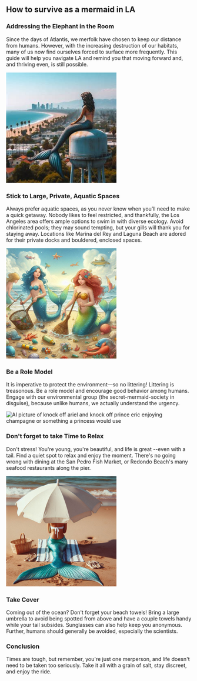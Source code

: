 ## How to survive as a mermaid in LA

### Addressing the Elephant in the Room
Since the days of Atlantis, we merfolk have chosen to keep our distance from humans. However, with the increasing destruction of our habitats, many of us now find ourselves forced to surface more frequently. This guide will help you navigate LA and remind you that moving forward and, and thriving even, is still possible.

<img src="OIG1.h.jpg" width="300">

### Stick to Large, Private, Aquatic Spaces
Always prefer aquatic spaces, as you never know when you’ll need to make a quick getaway. Nobody likes to feel restricted, and thankfully, the Los Angeles area offers ample options to swim in with diverse ecology. Avoid chlorinated pools; they may sound tempting, but your gills will thank you for staying away. Locations like Marina del Rey and Laguna Beach are adored for their private docks and bouldered, enclosed spaces.

<img src="OIG2.T5..jpg" width="300">

### Be a Role Model
It is imperative to protect the environment—so no littering! Littering is treasonous. Be a role model and encourage good behavior among humans. Engage with our environmental group (the secret-mermaid-society in disguise), because unlike humans, we actually understand the urgency.

<img src="" alt="AI picture of knock off ariel and knock off  prince eric enjoying champagne or something a princess would use">

### Don't forget to take Time to Relax
Don't stress! You're young, you're beautiful, and life is great --even with a tail. Find a quiet spot to relax and enjoy the moment. There's no going wrong with dining at the San Pedro Fish Market, or Redondo Beach's many seafood restaurants along the pier.

<img width="300" src="https://github.com/steventhestudent/how-to-survive-as-a-mermaid-in-la/blob/main/_a4acd498-f160-44c0-b331-e116640428bb.jpg?raw=true">

### Take Cover
Coming out of the ocean? Don't forget your beach towels! Bring a large umbrella to avoid being spotted from above and have a couple towels handy while your tail subsides. Sunglasses can also help keep you anonymous. Further, humans should generally be avoided, especially the scientists.

### Conclusion
Times are tough, but remember, you're just one merperson, and life doesn't need to be taken too seriously. Take it all with a grain of salt, stay discreet, and enjoy the ride.
